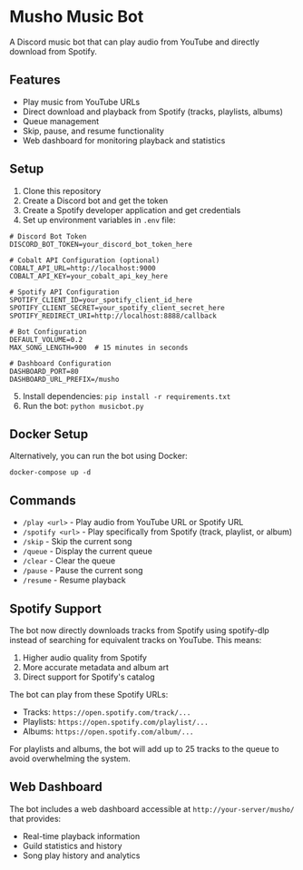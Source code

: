 # Musho Music Bot

A Discord music bot that can play audio from YouTube and directly download from Spotify.

## Features

- Play music from YouTube URLs
- Direct download and playback from Spotify (tracks, playlists, albums)
- Queue management
- Skip, pause, and resume functionality
- Web dashboard for monitoring playback and statistics

## Setup

1. Clone this repository
2. Create a Discord bot and get the token
3. Create a Spotify developer application and get credentials
4. Set up environment variables in `.env` file:

```
# Discord Bot Token
DISCORD_BOT_TOKEN=your_discord_bot_token_here

# Cobalt API Configuration (optional)
COBALT_API_URL=http://localhost:9000
COBALT_API_KEY=your_cobalt_api_key_here

# Spotify API Configuration
SPOTIFY_CLIENT_ID=your_spotify_client_id_here
SPOTIFY_CLIENT_SECRET=your_spotify_client_secret_here
SPOTIFY_REDIRECT_URI=http://localhost:8888/callback

# Bot Configuration
DEFAULT_VOLUME=0.2
MAX_SONG_LENGTH=900  # 15 minutes in seconds

# Dashboard Configuration
DASHBOARD_PORT=80
DASHBOARD_URL_PREFIX=/musho
```

5. Install dependencies: `pip install -r requirements.txt`
6. Run the bot: `python musicbot.py`

## Docker Setup

Alternatively, you can run the bot using Docker:

```
docker-compose up -d
```

## Commands

- `/play <url>` - Play audio from YouTube URL or Spotify URL
- `/spotify <url>` - Play specifically from Spotify (track, playlist, or album)
- `/skip` - Skip the current song
- `/queue` - Display the current queue
- `/clear` - Clear the queue
- `/pause` - Pause the current song
- `/resume` - Resume playback

## Spotify Support

The bot now directly downloads tracks from Spotify using spotify-dlp instead of searching for equivalent tracks on YouTube. This means:

1. Higher audio quality from Spotify
2. More accurate metadata and album art
3. Direct support for Spotify's catalog

The bot can play from these Spotify URLs:
- Tracks: `https://open.spotify.com/track/...`
- Playlists: `https://open.spotify.com/playlist/...`
- Albums: `https://open.spotify.com/album/...`

For playlists and albums, the bot will add up to 25 tracks to the queue to avoid overwhelming the system.

## Web Dashboard

The bot includes a web dashboard accessible at `http://your-server/musho/` that provides:

- Real-time playback information
- Guild statistics and history
- Song play history and analytics 